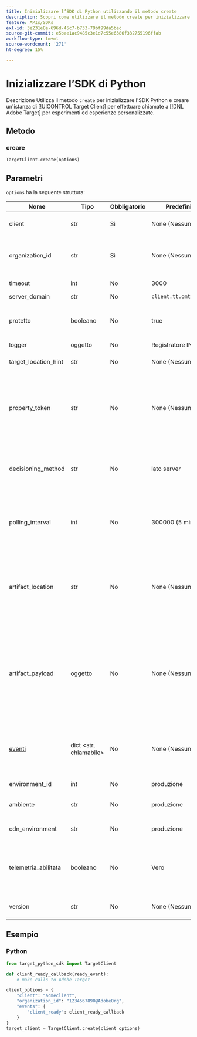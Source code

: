 ```yaml
---
title: Inizializzare l’SDK di Python utilizzando il metodo create
description: Scopri come utilizzare il metodo create per inizializzare l'SDK Python e creare un'istanza di [!UICONTROL TargetClient] per effettuare chiamate a [!DNL Adobe Target] per esperimenti ed esperienze personalizzate.
feature: APIs/SDKs
exl-id: 3e231e8e-696d-45c7-b733-79bf99da5bec
source-git-commit: e5bae1ac9485c3e1d7c55e6386f332755196ffab
workflow-type: tm+mt
source-wordcount: '271'
ht-degree: 15%

---
```


# Inizializzare l’SDK di Python

Descrizione
Utilizza il metodo `create` per inizializzare l&#39;SDK Python e creare un&#39;istanza di [!UICONTROL Target Client] per effettuare chiamate a [!DNL Adobe Target] per esperimenti ed esperienze personalizzate.

## Metodo

### creare

```python {line-numbers="true"}
TargetClient.create(options)
```

## Parametri

`options` ha la seguente struttura:

| Nome | Tipo | Obbligatorio | Predefinito | Descrizione |
| --- | --- | --- | --- | --- |
| client | str | Sì | None (Nessuno) | [!UICONTROL Adobe Target client ID] |
| organization_id | str | Sì | None (Nessuno) | [!UICONTROL Experience Cloud Organization ID] |
| timeout | int | No | 3000 | Timeout in millisecondi |
| server_domain | str | No | `client.tt.omtrdc.net` |  | Sostituisce il nome host predefinito |
| protetto | booleano | No | true | Annulla l&#39;impostazione per applicare lo schema HTTP |
| logger | oggetto | No | Registratore INFO |  | Sostituisce il logger INFO predefinito |
| target_location_hint | str | No | None (Nessuno) | [!DNL Target] hint di posizione |
| property_token | str | No | None (Nessuno) | Token di proprietà [!DNL Target]. Se specificato qui, tutte le chiamate get_offers utilizzeranno questo valore. |
| decisioning_method | str | No | lato server | Determina il metodo decisionale da utilizzare ([sul dispositivo](/help/dev/implement/server-side/sdk-guides/on-device-decisioning/overview.md), lato server, ibrido) |
| polling_interval | int | No | 300000 (5 minuti) | Intervallo di polling per l&#39;artefatto [della regola di decisioning sul dispositivo](/help/dev/implement/server-side/sdk-guides/on-device-decisioning/rule-artifact-overview.md) (in ms) |
| artifact_location | str | No | None (Nessuno) | URL completo dell&#39;artefatto [della regola di decisioning sul dispositivo](/help/dev/implement/server-side/sdk-guides/on-device-decisioning/rule-artifact-overview.md). Sostituisce la posizione determinata internamente. |
| artifact_payload | oggetto | No | None (Nessuno) | Payload JSON dell&#39;artefatto [della regola di decisioning sul dispositivo](/help/dev/implement/server-side/sdk-guides/on-device-decisioning/rule-artifact-overview.md). Se specificato, viene utilizzato invece di richiederne uno da un URL. |
| [eventi](sdk-events.md) | dict &lt;str, chiamabile> | No | None (Nessuno) | Oggetto facoltativo con chiavi di nome evento e valori della funzione di callback |
| environment_id | int | No | produzione | ID ambiente [!DNL Target] |
| ambiente | str | No | produzione | Nome dell&#39;ambiente [!DNL Target] |
| cdn_environment | str | No | produzione | Nome dell’ambiente CDN |
| telemetria_abilitata | booleano | No | Vero | Se è impostato su False, i dati di telemetria non verranno inviati a [!DNL Adobe] |
| version | str | No | None (Nessuno) | Numero di versione di questo SDK |

## Esempio

### Python

```python {line-numbers="true"}
from target_python_sdk import TargetClient

def client_ready_callback(ready_event):
    # make calls to Adobe Target

client_options = {
    "client": "acmeclient",
    "organization_id": "1234567890@AdobeOrg",
    "events": {
        "client_ready": client_ready_callback
    }
}
target_client = TargetClient.create(client_options)
```
